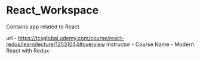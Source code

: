 # React_Workspace
Contains app related to React 

url - https://tcsglobal.udemy.com/course/react-redux/learn/lecture/12531044#overview
Instructor - 
Course Name - Modern React with Redux.
